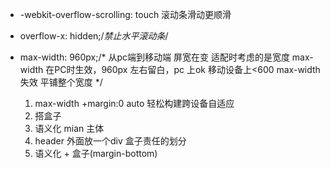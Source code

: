 
- -webkit-overflow-scrolling: touch   滚动条滑动更顺滑


-  overflow-x: hidden;/*禁止水平滚动条*/

  
-   max-width: 960px;/* 从pc端到移动端 屏宽在变 适配时考虑的是宽度  max-width 在PC时生效，960px 左右留白，pc 上ok
        移动设备上<600 max-width失效 平铺整个宽度 */



    1. max-width +margin:0 auto 轻松构建跨设备自适应
    2. 搭盒子
    3. 语义化 mian 主体 
    4. header 外面放一个div  盒子责任的划分
    5. 语义化 + 盒子(margin-bottom)